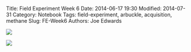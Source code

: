 Title: Field Experiment Week 6
Date: 2014-06-17 19:30
Modified: 2014-07-31
Category: Notebook
Tags: field-experiment, arbuckle, acquisition, methane 
Slug: FE-Week6
Authors: Joe Edwards


![]({filename}/images/ArbuckleField/fieldw6.jpg)


![]({filename}/images/ArbuckleField/plantsw6.jpg)
